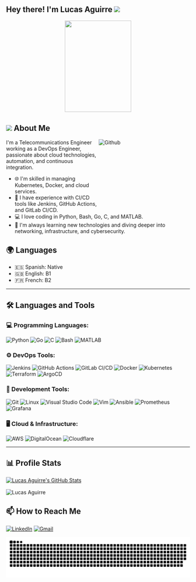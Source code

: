 <h2> Hey there! I'm Lucas Aguirre <img src="https://media.giphy.com/media/hvRJCLFzcasrR4ia7z/giphy.gif" width="35"></h2>

<div align="center"><img src="https://github.com/Mo-Alsehli/Mo-Alsehli/assets/98949843/7b841857-16fb-422d-9297-be42e3eaf3a9" height = 250px width = 60%  /></div>

## <picture><img src = "https://github.com/7oSkaaa/7oSkaaa/blob/main/Images/about_me.gif?raw=true" width = 50px></picture> About Me

<img align="right" width = 250px height = 200px alt="Github" src="https://github.com/Mo-Alsehli/Mo-Alsehli/assets/98949843/92f233e8-fd56-4521-bc8e-b48fe669209a" />

I'm a Telecommunications Engineer working as a DevOps Engineer, passionate about cloud technologies, automation, and continuous integration.

- 🌐 I'm skilled in managing Kubernetes, Docker, and cloud services.
- 🔧 I have experience with CI/CD tools like Jenkins, GitHub Actions, and GitLab CI/CD.
- 💻 I love coding in Python, Bash, Go, C, and MATLAB.
- 🌱 I'm always learning new technologies and diving deeper into networking, infrastructure, and cybersecurity.

## 🌍 Languages

- 🇪🇸 Spanish: Native
- 🇬🇧 English: B1
- 🇫🇷 French: B2

---

## 🛠️ Languages and Tools

### 💻 Programming Languages:
![Python](https://img.shields.io/badge/-Python-333333?style=flat&logo=python)
![Go](https://img.shields.io/badge/-Go-333333?style=flat&logo=go)
![C](https://img.shields.io/badge/-C-333333?style=flat&logo=c)
![Bash](https://img.shields.io/badge/-Bash-333333?style=flat&logo=gnu-bash)
![MATLAB](https://img.shields.io/badge/-MATLAB-333333?style=flat&logo=mathworks)

### ⚙️ DevOps Tools:
![Jenkins](https://img.shields.io/badge/-Jenkins-333333?style=flat&logo=jenkins)
![GitHub Actions](https://img.shields.io/badge/-GitHub%20Actions-333333?style=flat&logo=github-actions)
![GitLab CI/CD](https://img.shields.io/badge/-GitLab%20CI/CD-333333?style=flat&logo=gitlab)
![Docker](https://img.shields.io/badge/-Docker-333333?style=flat&logo=docker)
![Kubernetes](https://img.shields.io/badge/-Kubernetes-333333?style=flat&logo=kubernetes)
![Terraform](https://img.shields.io/badge/-Terraform-333333?style=flat&logo=terraform)
![ArgoCD](https://img.shields.io/badge/-ArgoCD-333333?style=flat&logo=argo)

### 🔧 Development Tools:
![Git](https://img.shields.io/badge/-Git-333333?style=flat&logo=git)
![Linux](https://img.shields.io/badge/-Linux-333333?style=flat&logo=linux)
![Visual Studio Code](https://img.shields.io/badge/-VS%20Code-333333?style=flat&logo=visual-studio-code&logoColor=007ACC)
![Vim](https://img.shields.io/badge/-Vim-333333?style=flat&logo=vim)
![Ansible](https://img.shields.io/badge/-Ansible-333333?style=flat&logo=ansible)
![Prometheus](https://img.shields.io/badge/-Prometheus-333333?style=flat&logo=prometheus)
![Grafana](https://img.shields.io/badge/-Grafana-333333?style=flat&logo=grafana)

### 🖥️ Cloud & Infrastructure:
![AWS](https://img.shields.io/badge/-AWS-333333?style=flat&logo=amazon-aws)
![DigitalOcean](https://img.shields.io/badge/-DigitalOcean-333333?style=flat&logo=digitalocean)
![Cloudflare](https://img.shields.io/badge/-Cloudflare-333333?style=flat&logo=cloudflare)

---

## 📊 Profile Stats

[![Lucas Aguirre's GitHub Stats](https://github-readme-stats.vercel.app/api?username=LucasAguirre99&show_icons=true&title_color=fff&icon_color=79ff97&text_color=9f9f9f&bg_color=151515)](https://github.com/LucasAguirre99/github-readme-stats)

<p><img align="center" src="https://github-readme-streak-stats.herokuapp.com/?user=LucasAguirre99&theme=dark&background=0d1117&date_format=M%20j%5B%2C%20Y%5D" alt="Lucas Aguirre" /></p>

## 📫 How to Reach Me

<p align="left">
<a href="https://www.linkedin.com/in/lucas-aguirre-99-ar/" target="_blank"><img align="center" src="https://img.icons8.com/color/48/000000/linkedin.png" alt="LinkedIn" /></a>
<a href="mailto:aguirrelucas.unrc@gmail.com" target="_blank"><img align="center" src="https://img.icons8.com/color/48/000000/gmail-new.png" alt="Gmail" /></a>
</p>


<div align="center">
    <picture align="center">
      <source media="(prefers-color-scheme: dark)" srcset="https://raw.githubusercontent.com/Niefee/niefee/master/assets/github-contribution-grid-snake.svg">
      <source media="(prefers-color-scheme: light)" srcset="https://raw.githubusercontent.com/Niefee/niefee/master/assets/github-contribution-grid-snake.svg">
      <img alt="github contribution grid snake animation" src="https://raw.githubusercontent.com/Niefee/niefee/master/assets/github-contribution-grid-snake.svg">
    </picture>
</div>
